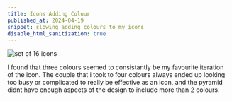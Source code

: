 ```yaml
---
title: Icons Adding Colour
published_at: 2024-04-19
snippet: slowing adding colours to my icons
disable_html_sanitization: true
---
```


![set of 16 icons](/w07s2/Iconcolour.png)

I found that three colours seemed to consistantly be my favourite iteration of the icon. The couple that i took to four colours always ended up looking too busy or complicated to really be effective as an icon, and the pyramid didnt have enough aspects of the design to include more than 2 colours. 